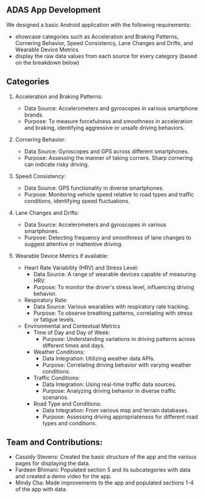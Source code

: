 ADAS App Development
--------------------------------
We designed a basic Android application with the following requirements:
- showcase categories such as Acceleration and Braking Patterns, Cornering Behavior, Speed Consistency, Lane Changes and Drifts, and Wearable Device Metrics
- display the raw data values from each source for every category (based on the breakdown below)
  
Categories
---------------------------------
1. Acceleration and Braking Patterns:
    - Data Source: Accelerometers and gyroscopes in various smartphone brands.
    - Purpose: To measure forcefulness and smoothness in acceleration and braking, identifying aggressive or unsafe driving behaviors.
  
2. Cornering Behavior:
    - Data Source: Gyroscopes and GPS across different smartphones.
    - Purpose: Assessing the manner of taking corners. Sharp cornering can indicate risky driving.
  
3. Speed Consistency:
    - Data Source: GPS functionality in diverse smartphones.
    - Purpose: Monitoring vehicle speed relative to road types and traffic conditions, identifying speed fluctuations.
  
4. Lane Changes and Drifts:
    - Data Source: Accelerometers and gyroscopes in various smartphones.
    - Purpose: Detecting frequency and smoothness of lane changes to suggest attentive or inattentive driving.
  
5. Wearable Device Metrics if available:
    - Heart Rate Variability (HRV) and Stress Level:
      - Data Source: A range of wearable devices capable of measuring HRV.
      - Purpose: To monitor the driver's stress level, influencing driving behavior.
    - Respiratory Rate:
      - Data Source: Various wearables with respiratory rate tracking.
      - Purpose: To observe breathing patterns, correlating with stress or fatigue levels.
    - Environmental and Contextual Metrics
      - Time of Day and Day of Week:
        - Purpose: Understanding variations in driving patterns across different times and days.
      - Weather Conditions:
        - Data Integration: Utilizing weather data APIs.
        - Purpose: Correlating driving behavior with varying weather conditions.
      - Traffic Conditions:
        - Data Integration: Using real-time traffic data sources.
        - Purpose: Analyzing driving behavior in diverse traffic scenarios.
      - Road Type and Conditions:
        - Data Integration: From various map and terrain databases.
        - Purpose: Assessing driving appropriateness for different road types and conditions.

Team and Contributions:
---------------------------------
- Cassidy Stevens: Created the basic structure of the app and the various pages for displaying the data.
- Fardeen Bhimani: Populated section 5 and its subcategories with data and created a demo video for the app.
- Mindy Cha: Made improvements to the app and populated sections 1-4 of the app with data.
